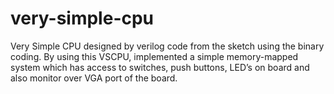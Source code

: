 # very-simple-cpu
Very Simple CPU designed by verilog code from the sketch using the binary coding. By using this VSCPU, implemented a simple memory-mapped system which has access to switches, push buttons, LED’s on board and also monitor over VGA port of the board.

